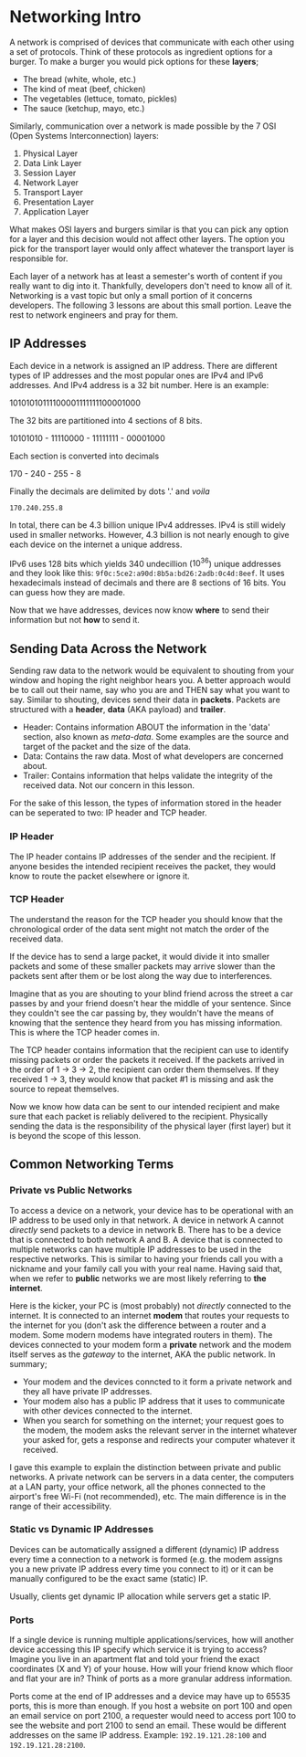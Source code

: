 # Networking Intro

A network is comprised of devices that communicate with each other using a set of protocols. Think of these protocols as ingredient options for a burger. To make a burger you would pick options for these **layers**;
- The bread (white, whole, etc.)
- The kind of meat (beef, chicken)
- The vegetables (lettuce, tomato, pickles)
- The sauce (ketchup, mayo, etc.)

Similarly, communication over a network is made possible by the 7 OSI (Open Systems Interconnection) layers:
1. Physical Layer
2. Data Link Layer
5. Session Layer
3. Network Layer
4. Transport Layer
6. Presentation Layer
7. Application Layer

What makes OSI layers and burgers similar is that you can pick any option for a layer and this decision would not affect other layers. The option you pick for the transport layer would only affect whatever the transport layer is responsible for.

Each layer of a network has at least a semester's worth of content if you really want to dig into it. Thankfully, developers don't need to know all of it. Networking is a vast topic but only a small portion of it concerns developers. The following 3 lessons are about this small portion. Leave the rest to network engineers and pray for them.

## IP Addresses

Each device in a network is assigned an IP address. There are different types of IP addresses and the most popular ones are IPv4 and IPv6 addresses. And IPv4 address is a 32 bit number. Here is an example:

10101010111100001111111100001000

The 32 bits are partitioned into 4 sections of 8 bits. 

10101010 - 11110000 - 11111111 - 00001000

Each section is converted into decimals

170 - 240 - 255 - 8

Finally the decimals are delimited by dots '.' and 
*voila*

`170.240.255.8`

In total, there can be 4.3 billion unique IPv4 addresses. IPv4 is still widely used in smaller networks. However, 4.3 billion is not nearly enough to give each device on the internet a unique address. 

IPv6 uses 128 bits which yields 340 undecillion ($10^{36}$) unique addresses and they look like this: `9f0c:5ce2:a90d:8b5a:bd26:2adb:0c4d:8eef`. It uses hexadecimals instead of decimals and there are 8 sections of 16 bits. You can guess how they are made.

Now that we have addresses, devices now know **where** to send their information but not **how** to send it. 


## Sending Data Across the Network

Sending raw data to the network would be equivalent to shouting from your window and hoping the right neighbor hears you. A better approach would be to call out their name, say who you are and THEN say what you want to say. Similar to shouting, devices send their data in **packets**. Packets are structured with a **header**, **data** (AKA payload) and **trailer**.
- Header: Contains information ABOUT the information in the 'data' section, also known as *meta-data*. Some examples are the source and target of the packet and the size of the data. 
- Data: Contains the raw data. Most of what developers are concerned about.
- Trailer: Contains information that helps validate the integrity of the received data. Not our concern in this lesson.

For the sake of this lesson, the types of information stored in the header can be seperated to two: IP header and TCP header. 

### IP Header

The IP header contains IP addresses of the sender and the recipient. If anyone besides the intended recipient receives the packet, they would know to route the packet elsewhere or ignore it.


### TCP Header
The understand the reason for the TCP header you should know that the chronological order of the data sent might not match the order of the received data. 

If the device has to send a large packet, it would divide it into smaller packets and some of these smaller packets may arrive slower than the packets sent after them or be lost along the way due to interferences. 

Imagine that as you are shouting to your blind friend across the street a car passes by and your friend doesn't hear the middle of your sentence. Since they couldn't see the car passing by, they wouldn't have the means of knowing that the sentence they heard from you has missing information. This is where the TCP header comes in. 

The TCP header contains information that the recipient can use to identify missing packets or order the packets it received. If the packets arrived in the order of 1 -> 3 -> 2, the recipient can order them themselves. If they received 1 -> 3, they would know that packet #1 is missing and ask the source to repeat themselves. 


Now we know how data can be sent to our intended recipient and make sure that each packet is reliably delivered to the recipient. Physically sending the data is the responsibility of the physical layer (first layer) but it is beyond the scope of this lesson.


## Common Networking Terms

### Private vs Public Networks

To access a device on a network, your device has to be operational with an IP address to be used only in that network. A device in network A cannot *directly* send packets to a device in network B. There has to be a device that is connected to both network A and B. A device that is connected to multiple networks can have multiple IP addresses to be used in the respective networks. This is similar to having your friends call you with a nickname and your family call you with your real name. Having said that, when we refer to **public** networks we are most likely referring to **the internet**. 

Here is the kicker, your PC is (most probably) not *directly* connected to the internet. It is connected to an internet **modem** that routes your requests to the internet for you (don't ask the difference between a router and a modem. Some modern modems have integrated routers in them). The devices connected to your modem form a **private** network and the modem itself serves as the *gateway* to the internet, AKA the public network. In summary;
- Your modem and the devices conncted to it form a private network and they all have private IP addresses. 
- Your modem also has a public IP address that it uses to communicate with other devices connected to the internet.
- When you search for something on the internet; your request goes to the modem, the modem asks the relevant server in the internet whatever your asked for, gets a response and redirects your computer whatever it received.

I gave this example to explain the distinction between private and public networks. A private network can be servers in a data center, the computers at a LAN party, your office network, all the phones connected to the airport's free Wi-Fi (not recommended), etc. The main difference is in the range of their accessibility.


### Static vs Dynamic IP Addresses

Devices can be automatically assigned a different (dynamic) IP address every time a connection to a network is formed (e.g. the modem assigns you a new private IP address every time you connect to it) or it can be manually configured to be the exact same (static) IP. 

Usually, clients get dynamic IP allocation while servers get a static IP.


### Ports

If a single device is running multiple applications/services, how will another device accessing this IP specify which service it is trying to access? Imagine you live in an apartment flat and told your friend the exact coordinates (X and Y) of your house. How will your friend know which floor and flat your are in? Think of ports as a more granular address information. 

Ports come at the end of IP addresses and a device may have up to 65535 ports, this is more than enough. If you host a website on port 100 and open an email service on port 2100, a requester would need to access port 100 to see the website and port 2100 to send an email. These would be different addresses on the same IP address. Example: `192.19.121.28:100` and `192.19.121.28:2100`.